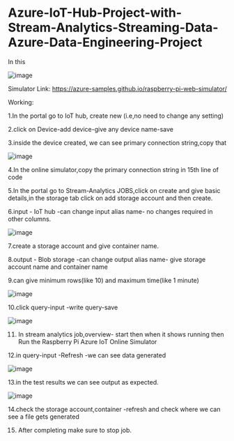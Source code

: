 # Azure-IoT-Hub-Project-with-Stream-Analytics-Streaming-Data-Azure-Data-Engineering-Project

In this

![image](https://github.com/user-attachments/assets/27ca4cf7-0224-459e-8e75-c6b1f86c6b21)

Simulator Link: https://azure-samples.github.io/raspberry-pi-web-simulator/

Working:

1.In the portal go to IoT hub, create new (i.e,no need to change any setting)

2.click on Device-add device-give any device name-save

3.inside the device created, we can see primary connection string,copy that

![image](https://github.com/user-attachments/assets/0cde20aa-07a1-4dc8-86ea-8b54e3df7884)

4.In the online simulator,copy the primary connection string in 15th line of code

5.In the portal go to Stream-Analytics JOBS,click on create and give basic details,in the storage tab click on add storage account and then create.

6.input - IoT hub -can change input alias name- no changes required in other columns.

![image](https://github.com/user-attachments/assets/84a386ee-95cc-4c9c-9ea8-78cffa2d2cb8)

7.create a storage account and give container name.

8.output - Blob storage -can change output alias name- give storage account name and container name

9.can give minimum rows(like 10) and maximum time(like 1 minute)

![image](https://github.com/user-attachments/assets/b6ac6d2f-d2ba-47bc-b1ce-333ca1ed3114)

10.click query-input -write query-save

![image](https://github.com/user-attachments/assets/5ca7dbbe-5b0c-47d7-94b8-c06be576dd03)

11. In stream analytics job,overview- start then when it shows running then 
    Run the Raspberry Pi Azure IoT Online Simulator

12.in query-input -Refresh -we can see data generated

![image](https://github.com/user-attachments/assets/51b196bd-4a2d-42bf-973a-2589e01d29be)

13.in the test results we can see output as expected.

![image](https://github.com/user-attachments/assets/0c9812e4-2331-459a-a29c-46c1fe96d444)

14.check the storage account,container -refresh and check where we can see a file gets generated

15. After completing make sure to stop job.



























